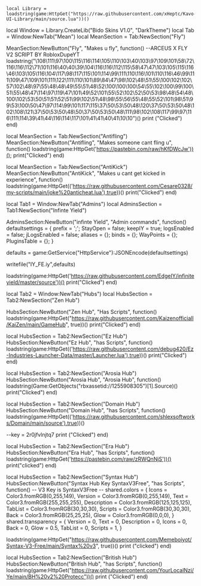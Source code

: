 	local Library = loadstring(game:HttpGet("https://raw.githubusercontent.com/xHeptc/Kavo-UI-Library/main/source.lua"))()
local Window = Library.CreateLib("Bido Skins V1.0", "DarkTheme")
local Tab = Window:NewTab("Mean")
local MeanSection = Tab:NewSection("Fly")

MeanSection:NewButton("Fly", "Makes u fly", function()
--ARCEUS X FLY V2 SCRIPT BY RobloxDupeYT
loadstring("\108\111\97\100\115\116\114\105\110\103\40\103\97\109\101\58\72\116\116\112\71\101\116\40\40\39\104\116\116\112\115\58\47\47\103\105\115\116\46\103\105\116\104\117\98\117\115\101\114\99\111\110\116\101\110\116\46\99\111\109\47\109\101\111\122\111\110\101\89\84\47\98\102\48\51\55\100\102\102\57\102\48\97\55\48\48\49\55\51\48\52\100\100\100\54\55\102\100\99\100\51\55\48\47\114\97\119\47\101\49\52\101\55\52\102\52\50\53\98\48\54\48\100\102\53\50\51\51\52\51\99\102\51\48\98\55\56\55\48\55\52\101\98\51\99\53\100\50\47\97\114\99\101\117\115\37\50\53\50\48\120\37\50\53\50\48\102\108\121\37\50\53\50\48\50\37\50\53\50\48\111\98\102\108\117\99\97\116\111\114\39\41\44\116\114\117\101\41\41\40\41\10\10")()
    print ("Clicked")
end)

local MeanSection = Tab:NewSection("Antifling")
MeanSection:NewButton("Antifling", "Makes someone cant fling u", function()
loadstring(game:HttpGet('https://pastebin.com/raw/hKfDWcJw'))();
    print("Clicked")
end) 

local MeanSection = Tab:NewSection("AntiKick")
MeanSection:NewButton("AntiKick", "Makes u cant get kicked in experience", function()
loadstring(game:HttpGet(('https://raw.githubusercontent.com/Cesare0328/my-scripts/main/joke%20anticheat.lua'),true))()
    print("Clicked")
end)


local Tab1 = Window:NewTab("Admins")
local AdminsSection = Tab1:NewSection("Infinte Yield")

AdminsSection:NewButton("infinte Yield", "Admin commands", function()
defaultsettings = {
	prefix = ';';
	StayOpen = false;
	keepIY = true;
	logsEnabled = false;
	jLogsEnabled = false;
	aliases = {};
	binds = {};
	WayPoints = {};
	PluginsTable = {};
}

defaults = game:GetService("HttpService"):JSONEncode(defaultsettings)

writefile("IY_FE.iy",defaults)


loadstring(game:HttpGet('https://raw.githubusercontent.com/EdgeIY/infiniteyield/master/source'))()
    print("Clicked")
end)


local Tab2 = Window:NewTab("Hubs")
local HubsSection = Tab2:NewSection("Zen Hub")

HubsSection:NewButton("Zen Hub", "Has Scripts", function()
loadstring(game:HttpGet("https://raw.githubusercontent.com/Kaizenofficiall/KaiZen/main/GameHub", true))()
    print("Clicked")
end)

local HubsSection = Tab2:NewSection("Ez Hub")
HubsSection:NewButton("Ez Hub", "has Scripts", function()
loadstring(game:HttpGet(('https://raw.githubusercontent.com/debug420/Ez-Industries-Launcher-Data/master/Launcher.lua'),true))()
    print("Clicked")
end)

local HubsSection = Tab2:NewSection("Arosia Hub")
HubsSection:NewButton("Arosia Hub", "Arosia Hub", function()
loadstring(Game:GetObjects("rbxassetid://1255908305")[1].Source)()
    print("Clicked")
end) 

local HubsSection = Tab2:NewSection("Domain Hub")
HubsSection:NewButton("Domain Hub", "has Scripts", function()
loadstring(game:HttpGet(('https://raw.githubusercontent.com/shlexsoftworks/Domain/main/source'),true))()

--key = 2r0jfvlnjtq7
print ("Clicked")
end)

local HubsSection = Tab2:NewSection("Era Hub")
HubsSection:NewButton("Era Hub", "has Scripts", function()
loadstring(game:HttpGet('https://pastebin.com/raw/zRWQnNjS'))()
print("clicked") 
end)

local HubsSection = Tab2:NewSection("Syntax Hub")
HubsSection:NewButton("Syntax Hub Key SyntaxV3Free", "has Scripts", function()
-- V3 Key is SyntaxV3Free --
shared.colors = {
    Icons = Color3.fromRGB(0,255,149),
    Version = Color3.fromRGB(0,255,149),
    Text = Color3.fromRGB(255,255,255),
    Description = Color3.fromRGB(125,125,125),
    TabList = Color3.fromRGB(30,30,30),
    Scripts = Color3.fromRGB(30,30,30),
    Back = Color3.fromRGB(25,25,25),
    Glow = Color3.fromRGB(0,0,0),
}
shared.transparency = {
    Version = 0,
    Text = 0,
    Description = 0,
    Icons = 0,
    Back = 0,
    Glow = 0.5,
    TabList = 0,
    Scripts = 1,
}

loadstring(game:HttpGet("https://raw.githubusercontent.com/Memeboiyot/Syntax-V3-Free/main/Syntax%20v3", true))()
print ("clicked") 
end)

local HubsSection = Tab2:NewSection("British Hub")
HubsSection:NewButton("British Hub", "has Scripts", function()
loadstring(game:HttpGet("https://raw.githubusercontent.com/YourLocalNzi/Ye/main/BH%20v2%20Protecc"))()
print ("Clicked") 
end)



